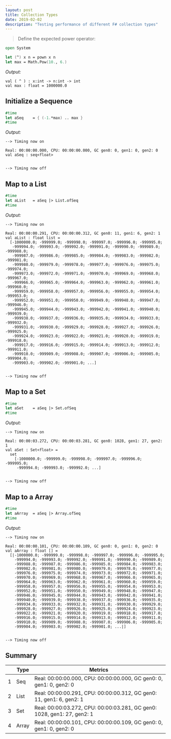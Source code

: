 ```yaml
---
layout: post
title: Collection Types
date: 2019-02-02
description: "Testing performance of different F# collection types"
---
```


> Define the expected power operator:

```fsharp
open System

let (^) x n = pown x n
let max = Math.Pow(10., 6.)
```

*Output:*
```console
val ( ^ ) : x:int -> n:int -> int
val max : float = 1000000.0
```

## Initialize a Sequence

```fsharp
#time
let aSeq    = { (-1.*max) .. max }
#time
```

*Output:*
```console
--> Timing now on

Real: 00:00:00.000, CPU: 00:00:00.000, GC gen0: 0, gen1: 0, gen2: 0
val aSeq : seq<float>


--> Timing now off
```

## Map to a List

```fsharp
#time
let aList   = aSeq |> List.ofSeq
#time
```

*Output:*
```console
--> Timing now on

Real: 00:00:00.291, CPU: 00:00:00.312, GC gen0: 11, gen1: 6, gen2: 1
val aList : float list =
  [-1000000.0; -999999.0; -999998.0; -999997.0; -999996.0; -999995.0;
   -999994.0; -999993.0; -999992.0; -999991.0; -999990.0; -999989.0; -999988.0;
   -999987.0; -999986.0; -999985.0; -999984.0; -999983.0; -999982.0; -999981.0;
   -999980.0; -999979.0; -999978.0; -999977.0; -999976.0; -999975.0; -999974.0;
   -999973.0; -999972.0; -999971.0; -999970.0; -999969.0; -999968.0; -999967.0;
   -999966.0; -999965.0; -999964.0; -999963.0; -999962.0; -999961.0; -999960.0;
   -999959.0; -999958.0; -999957.0; -999956.0; -999955.0; -999954.0; -999953.0;
   -999952.0; -999951.0; -999950.0; -999949.0; -999948.0; -999947.0; -999946.0;
   -999945.0; -999944.0; -999943.0; -999942.0; -999941.0; -999940.0; -999939.0;
   -999938.0; -999937.0; -999936.0; -999935.0; -999934.0; -999933.0; -999932.0;
   -999931.0; -999930.0; -999929.0; -999928.0; -999927.0; -999926.0; -999925.0;
   -999924.0; -999923.0; -999922.0; -999921.0; -999920.0; -999919.0; -999918.0;
   -999917.0; -999916.0; -999915.0; -999914.0; -999913.0; -999912.0; -999911.0;
   -999910.0; -999909.0; -999908.0; -999907.0; -999906.0; -999905.0; -999904.0;
   -999903.0; -999902.0; -999901.0; ...]


--> Timing now off
```

## Map to a Set

```fsharp
#time
let aSet    = aSeq |> Set.ofSeq
#time
```

*Output:*
```console
--> Timing now on

Real: 00:00:03.272, CPU: 00:00:03.281, GC gen0: 1028, gen1: 27, gen2: 1
val aSet : Set<float> =
  set
    [-1000000.0; -999999.0; -999998.0; -999997.0; -999996.0; -999995.0;
     -999994.0; -999993.0; -999992.0; ...]


--> Timing now off
```




## Map to a Array

```fsharp
#time
let aArray  = aSeq |> Array.ofSeq
#time
```

*Output:*
```console
--> Timing now on

Real: 00:00:00.101, CPU: 00:00:00.109, GC gen0: 0, gen1: 0, gen2: 0
val aArray : float [] =
  [|-1000000.0; -999999.0; -999998.0; -999997.0; -999996.0; -999995.0;
    -999994.0; -999993.0; -999992.0; -999991.0; -999990.0; -999989.0;
    -999988.0; -999987.0; -999986.0; -999985.0; -999984.0; -999983.0;
    -999982.0; -999981.0; -999980.0; -999979.0; -999978.0; -999977.0;
    -999976.0; -999975.0; -999974.0; -999973.0; -999972.0; -999971.0;
    -999970.0; -999969.0; -999968.0; -999967.0; -999966.0; -999965.0;
    -999964.0; -999963.0; -999962.0; -999961.0; -999960.0; -999959.0;
    -999958.0; -999957.0; -999956.0; -999955.0; -999954.0; -999953.0;
    -999952.0; -999951.0; -999950.0; -999949.0; -999948.0; -999947.0;
    -999946.0; -999945.0; -999944.0; -999943.0; -999942.0; -999941.0;
    -999940.0; -999939.0; -999938.0; -999937.0; -999936.0; -999935.0;
    -999934.0; -999933.0; -999932.0; -999931.0; -999930.0; -999929.0;
    -999928.0; -999927.0; -999926.0; -999925.0; -999924.0; -999923.0;
    -999922.0; -999921.0; -999920.0; -999919.0; -999918.0; -999917.0;
    -999916.0; -999915.0; -999914.0; -999913.0; -999912.0; -999911.0;
    -999910.0; -999909.0; -999908.0; -999907.0; -999906.0; -999905.0;
    -999904.0; -999903.0; -999902.0; -999901.0; ...|]


--> Timing now off
```




## Summary

|     | Type  | Metrics                                                                 |
| --- | ----- | ----------------------------------------------------------------------- |
| 1   | Seq   | Real: 00:00:00.000, CPU: 00:00:00.000, GC gen0: 0, gen1: 0, gen2: 0     |
| 2   | List  | Real: 00:00:00.291, CPU: 00:00:00.312, GC gen0: 11, gen1: 6, gen2: 1    |
| 3   | Set   | Real: 00:00:03.272, CPU: 00:00:03.281, GC gen0: 1028, gen1: 27, gen2: 1 |
| 4   | Array | Real: 00:00:00.101, CPU: 00:00:00.109, GC gen0: 0, gen1: 0, gen2: 0     |

